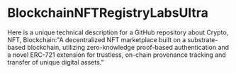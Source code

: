 # BlockchainNFTRegistryLabsUltra
Here is a unique technical description for a GitHub repository about Crypto, NFT, Blockchain:"A decentralized NFT marketplace built on a substrate-based blockchain, utilizing zero-knowledge proof-based authentication and a novel ERC-721 extension for trustless, on-chain provenance tracking and transfer of unique digital assets."
